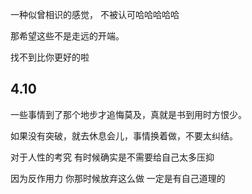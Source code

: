 一种似曾相识的感觉， 不被认可哈哈哈哈哈

那希望这些不是走远的开端。

找不到比你更好的啦



## 4.10

一些事情到了那个地步才追悔莫及，真就是书到用时方恨少。

如果没有突破，就去休息会儿，事情换着做，不要太纠结。



对于人性的考究  有时候确实是不需要给自己太多压抑

因为反作用力  你那时候放弃这么做  一定是有自己道理的 



